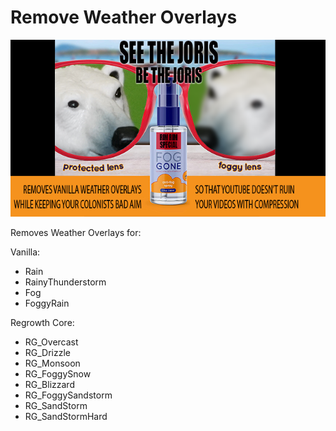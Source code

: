 # Remove Weather Overlays

![](https://github.com/YipNZ/RemoveWeatherOverlays/blob/master/About/Preview.png)

Removes Weather Overlays for:

Vanilla:
- Rain
- RainyThunderstorm
- Fog
- FoggyRain

Regrowth Core:
- RG_Overcast
- RG_Drizzle
- RG_Monsoon
- RG_FoggySnow
- RG_Blizzard
- RG_FoggySandstorm
- RG_SandStorm
- RG_SandStormHard
